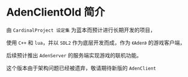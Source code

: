 # AdenClientOld 简介

由 `CardinalProject 设定集` 为蓝本而预计进行长期开发的项目，

使用 `C++` 和 `lua`，并以 `SDL2` 作为底层开发而成，作为 `《Aden》` 的游戏客户端，

后续预计推出 `AdenServer` 的服务端实现游戏的联机功能。

这个版本由于架构问题已经被遗弃，敬请期待新版的 `AdenClient`